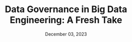 ---
title: "Data Governance in Big Data Engineering: A Fresh Take"
excerpt: "Discover revolutionary insights, explore challenges, and learn how effective governance transforms big data engineering."
link: https://www.linkedin.com/pulse/data-governance-big-engineering-fresh-take-sardaconsulting-bmzxf/?trackingId=WnQ8fVIvRyuNbaqh0dILNQ%3D%3D
header:
  teaser: "/assets/images/posts/data_governance_header.png"
date: December 03, 2023
---